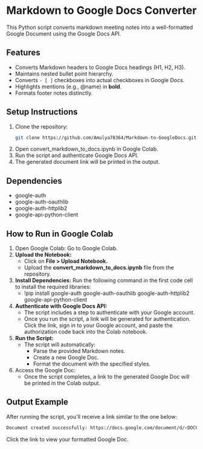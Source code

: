 # Markdown to Google Docs Converter

This Python script converts markdown meeting notes into a well-formatted Google Document using the Google Docs API.

## Features
- Converts Markdown headers to Google Docs headings (H1, H2, H3).
- Maintains nested bullet point hierarchy.
- Converts `- [ ]` checkboxes into actual checkboxes in Google Docs.
- Highlights mentions (e.g., @name) in **bold**.
- Formats footer notes distinctly.

## Setup Instructions

1. Clone the repository:
   ```bash
   git clone https://github.com/Amulya78364/Markdown-to-GoogleDocs.git
2. Open convert_markdown_to_docs.ipynb in Google Colab.
3. Run the script and authenticate Google Docs API.
4. The generated document link will be printed in the output.

## Dependencies
   - google-auth
   - google-auth-oauthlib
   - google-auth-httplib2
   - google-api-python-client

## How to Run in Google Colab
1. Open Google Colab: Go to Google Colab.
2. **Upload the Notebook:**
   - Click on **File > Upload Notebook.**
   - Upload the **convert_markdown_to_docs.ipynb** file from the repository.
3. **Install Dependencies:** Run the following command in the first code cell to install the required libraries:
   - !pip install google-auth google-auth-oauthlib google-auth-httplib2 google-api-python-client
4. **Authenticate with Google Docs API:**
   - The script includes a step to authenticate with your Google account.
   - Once you run the script, a link will be generated for authentication. Click the link, sign in to your Google account, and paste the authorization code back into the Colab notebook.
5. **Run the Script:**
   - The script will automatically:
     - Parse the provided Markdown notes.
     - Create a new Google Doc.
     - Format the document with the specified styles.
6. Access the Google Doc:
   - Once the script completes, a link to the generated Google Doc will be printed in the Colab output.

## Output Example
After running the script, you'll receive a link similar to the one below:
```bash
Document created successfully: https://docs.google.com/document/d/<DOCUMENT_ID>/edit
```
Click the link to view your formatted Google Doc.
